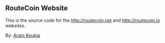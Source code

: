 ## RouteCoin Website
This is the source code for the http://routecoin.net and http://routecoin.io websites.

By: [Aram Koukia](https://koukia.ca) 

